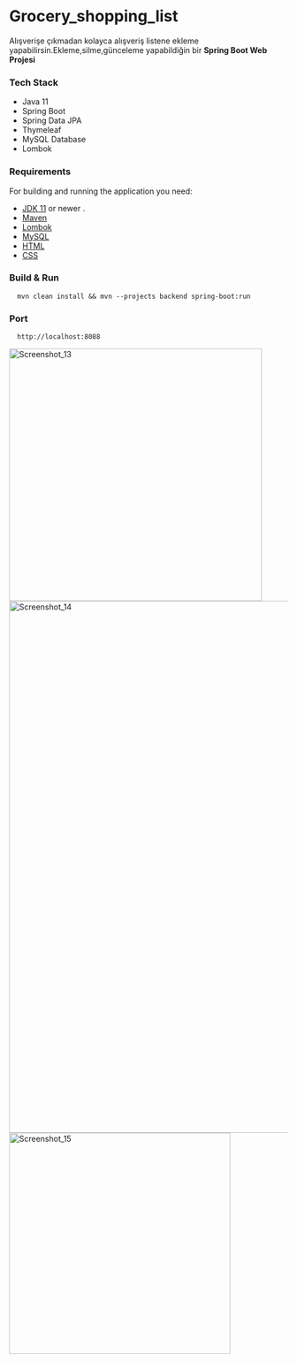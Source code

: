 # Grocery_shopping_list

Alışverişe çıkmadan kolayca alışveriş listene ekleme yapabilirsin.Ekleme,silme,günceleme yapabildiğin bir **Spring Boot Web Projesi**



### Tech Stack 
 - Java 11
 - Spring Boot
 - Spring Data JPA
 - Thymeleaf
 - MySQL Database
 - Lombok
 
 
 ### Requirements

For building and running the application you need:
- [JDK 11](https://www.oracle.com/java/technologies/javase-jdk11-downloads.html) or newer . 
- [Maven](https://maven.apache.org)
- [Lombok](https://projectlombok.org/)
- [MySQL](https://www.mysql.com/)
- [HTML](https://html.com/)
- [CSS](https://www.w3.org/Style/CSS/Overview.en.html)

### Build & Run 

```
  mvn clean install && mvn --projects backend spring-boot:run
```
  
### Port
```
  http://localhost:8088
```

<img width="457" alt="Screenshot_13" src="https://user-images.githubusercontent.com/41691766/164978646-cbede8e6-bef6-4f83-815f-4850da52ec23.png">
<img width="962" alt="Screenshot_14" src="https://user-images.githubusercontent.com/41691766/164978648-e544c687-f041-4239-bbc9-50e5c0bad7d7.png">
<img width="400" alt="Screenshot_15" src="https://user-images.githubusercontent.com/41691766/164978650-7ae44615-b2c1-4d72-a69a-1c7cb73e731f.png">

